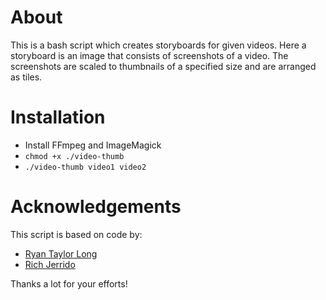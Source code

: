 About
=====

This is a bash script which creates storyboards for given videos.
Here a storyboard is an image that consists of screenshots of a video.
The screenshots are scaled to thumbnails of a specified size and are
arranged as tiles.

Installation
============

* Install FFmpeg and ImageMagick
* `chmod +x ./video-thumb`
* `./video-thumb video1 video2`

Acknowledgements
================

This script is based on code by:

* [Ryan Taylor Long](https://github.com/rtlong/video-gallery)
* [Rich Jerrido](http://www.outsidaz.org/blog/2009/10/26/screencap-generation-via-ffmpeg-and-imagemagick/)

Thanks a lot for your efforts!

